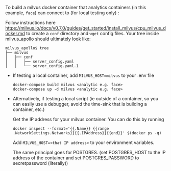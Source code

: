 To build a milvus docker container that analytics containers (in this example, `face`) can connect to (for local testing only) :

Follow instructions here https://milvus.io/docs/v0.7.0/guides/get_started/install_milvus/cpu_milvus_docker.md to create a `conf` directory and `wget` config files. Your tree inside milvus_apollo should ultimately look like:

```
milvus_apollo$ tree
├── milvus
│   ├── conf
│   │   ├── server_config.yaml
│   │   └── server_config.yaml.1
```

- If testing a local container, add `MILVUS_HOST=milvus` to your .env file
    
    ```
    docker-compose build milvus <analytic e.g. face>
    docker-compose up -d milvus <analytic e.g. face>
    ```
    

- Alternatively, if testing a local script (ie outside of a container, so you can easily use a debugger, avoid the time-sink that is building a container, etc.)

    Get the IP address for your milvus container. You can do this by running
    
    `docker inspect --format='{{.Name}} {{range .NetworkSettings.Networks}}{{.IPAddress}}{{end}}' $(docker ps -q)`
    
    Add `MILVUS_HOST=<that IP address>` to your environment variables.
    
    The same principal goes for POSTGRES. (set POSTGRES_HOST to the IP address of the container and set POSTGRES_PASSWORD to secretpassword (literally))

